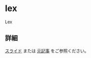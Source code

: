 # lex
Lex

## 詳細

[スライド](https://docs.google.com/presentation/d/1nExv94qtXcmZZiO8INvI1g0opN7E2S3jWt_xbFFJkWo/edit#slide=id.g828f79e830_0_424) 
または [元記事](https://blog.anzu.tech/post/lex/) をご参照ください。
